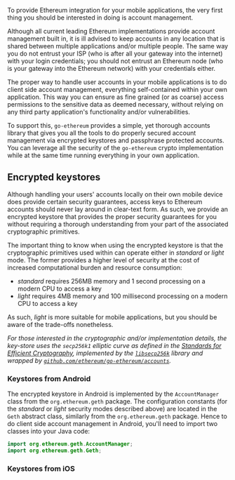 To provide Ethereum integration for your mobile applications, the very first thing you should be interested in doing is account management.

Although all current leading Ethereum implementations provide account management built in, it is ill advised to keep accounts in any location that is shared between multiple applications and/or multiple people. The same way you do not entrust your ISP (who is after all your gateway into the internet) with your login credentials; you should not entrust an Ethereum node (who is your gateway into the Ethereum network) with your credentials either. 

The proper way to handle user accounts in your mobile applications is to do client side account management, everything self-contained within your own application. This way you can ensure as fine grained (or as coarse) access permissions to the sensitive data as deemed necessary, without relying on any third party application's functionality and/or vulnerabilities.

To support this, `go-ethereum` provides a simple, yet thorough accounts library that gives you all the tools to do properly secured account management via encrypted keystores and passphrase protected accounts. You can leverage all the security of the `go-ethereum` crypto implementation while at the same time running everything in your own application.

## Encrypted keystores

Although handling your users' accounts locally on their own mobile device does provide certain security guarantees, access keys to Ethereum accounts should never lay around in clear-text form. As such, we provide an encrypted keystore that provides the proper security guarantees for you without requiring a thorough understanding from your part of the associated cryptographic primitives.

The important thing to know when using the encrypted keystore is that the cryptographic primitives used within can operate either in *standard* or *light* mode. The former provides a higher level of security at the cost of increased computational burden and resource consumption:

 * *standard* requires 256MB memory and 1 second processing on a modern CPU to access a key
 * *light* requires 4MB memory and 100 millisecond processing on a modern CPU to access a key

As such, *light* is more suitable for mobile applications, but you should be aware of the trade-offs nonetheless.

*For those interested in the cryptographic and/or implementation details, the key-store uses the `secp256k1` elliptic curve as defined in the [Standards for Efficient Cryptography](http://www.secg.org/sec2-v2.pdf), implemented by the [`libsecp256k`](https://github.com/bitcoin-core/secp256k1) library and wrapped by [`github.com/ethereum/go-ethereum/accounts`](https://godoc.org/github.com/ethereum/go-ethereum/accounts).*

### Keystores from Android

The encrypted keystore in Android is implemented by the `AccountManager` class from the `org.ethereum.geth` package. The configuration constants (for the *standard* or *light* security modes described above) are located in the `Geth` abstract class, similarly from the `org.ethereum.geth` package. Hence to do client side account management in Android, you'll need to import two classes into your Java code:

```java
import org.ethereum.geth.AccountManager;
import org.ethereum.geth.Geth;
```

### Keystores from iOS
